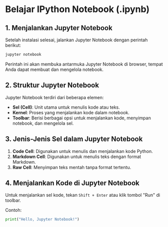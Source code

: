 # Belajar IPython Notebook (.ipynb)

## 1. Menjalankan Jupyter Notebook
Setelah instalasi selesai, jalankan Jupyter Notebook dengan perintah berikut:
```bash
jupyter notebook
```
Perintah ini akan membuka antarmuka Jupyter Notebook di browser, tempat Anda dapat membuat dan mengelola notebook.

## 2. Struktur Jupyter Notebook
Jupyter Notebook terdiri dari beberapa elemen:
- **Sel (Cell)**: Unit utama untuk menulis kode atau teks.
- **Kernel**: Proses yang menjalankan kode dalam notebook.
- **Toolbar**: Berisi berbagai opsi untuk menjalankan kode, menyimpan notebook, dan mengelola sel.

## 3. Jenis-Jenis Sel dalam Jupyter Notebook
1. **Code Cell**: Digunakan untuk menulis dan menjalankan kode Python.
2. **Markdown Cell**: Digunakan untuk menulis teks dengan format Markdown.
3. **Raw Cell**: Menyimpan teks mentah tanpa format tertentu.

## 4. Menjalankan Kode di Jupyter Notebook
Untuk menjalankan sel kode, tekan `Shift + Enter` atau klik tombol "Run" di toolbar.

Contoh:
```python
print("Hello, Jupyter Notebook!")
```
